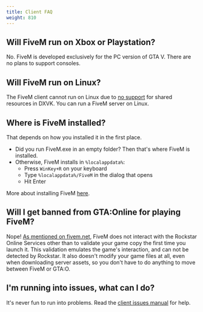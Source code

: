 ```yaml
---
title: Client FAQ
weight: 810
---
```


Will FiveM run on Xbox or Playstation?
-------------------------------------

No. FiveM is developed exclusively for the PC version of GTA V. There are no plans to support consoles.

Will FiveM run on Linux?
------------------------

The FiveM client cannot run on Linux due to [no support](https://github.com/doitsujin/dxvk/issues/899) for shared resources in DXVK. You can run a FiveM server on Linux.

Where is FiveM installed?
-------------------------

That depends on how you installed it in the first place.

- Did you run FiveM.exe in an empty folder? Then that's where FiveM is installed.
- Otherwise, FiveM installs in `%localappdata%`:
    - Press `WinKey+R` on your keyboard
    - Type `%localappdata%/FiveM` in the dialog that opens
    - Hit Enter

More about installing FiveM [here][installing-fivem].

Will I get banned from GTA:Online for playing FiveM?
---------------------------------------

Nope! [As mentioned on fivem.net](https://fivem.net/#no-bans), FiveM does not interact with the Rockstar Online Services other than to validate your game copy the first time you launch it. This validation emulates the game's interaction, and can not be detected by Rockstar. It also doesn't modify your game files at all, even when downloading server assets, so you don't have to do anything to move between FiveM or GTA:O.

I'm running into issues, what can I do?
---------------------------------------

It's never fun to run into problems. Read the [client issues manual][client-issues] for help.

[installing-fivem]: /docs/client-manual/installing-fivem
[client-issues]: /docs/support/client-issues
